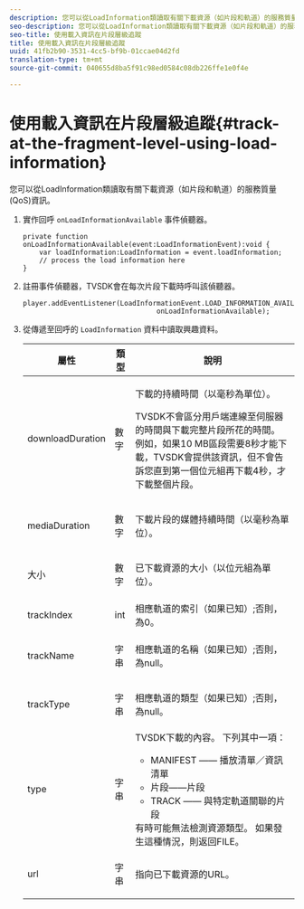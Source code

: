 ```yaml
---
description: 您可以從LoadInformation類讀取有關下載資源（如片段和軌道）的服務質量(QoS)資訊。
seo-description: 您可以從LoadInformation類讀取有關下載資源（如片段和軌道）的服務質量(QoS)資訊。
seo-title: 使用載入資訊在片段層級追蹤
title: 使用載入資訊在片段層級追蹤
uuid: 41fb2b90-3531-4cc5-bf9b-01ccae04d2fd
translation-type: tm+mt
source-git-commit: 040655d8ba5f91c98ed0584c08db226ffe1e0f4e

---
```



# 使用載入資訊在片段層級追蹤{#track-at-the-fragment-level-using-load-information}

您可以從LoadInformation類讀取有關下載資源（如片段和軌道）的服務質量(QoS)資訊。

1. 實作回呼 `onLoadInformationAvailable` 事件偵聽器。

   ```
   private function onLoadInformationAvailable(event:LoadInformationEvent):void { 
       var loadInformation:LoadInformation = event.loadInformation; 
       // process the load information here     
   }
   ```

1. 註冊事件偵聽器，TVSDK會在每次片段下載時呼叫該偵聽器。

   ```
   player.addEventListener(LoadInformationEvent.LOAD_INFORMATION_AVAILABLE,  
                                    onLoadInformationAvailable);
   ```

1. 從傳遞至回呼的 `LoadInformation` 資料中讀取興趣資料。

   <table id="table_75E61A2EB25E435DB631166A7FF64757"> 
   <thead> 
   <tr> 
      <th colname="col01" class="entry"> 屬性 </th> 
      <th colname="col1" class="entry"> 類型 </th> 
      <th colname="col2" class="entry"> 說明 </th> 
   </tr> 
   </thead>
   <tbody> 
   <tr> 
      <td colname="col01"> <span class="codeph"> downloadDuration </span> </td> 
      <td colname="col1"> <p>數字 </p> </td> 
      <td colname="col2"> <p>下載的持續時間（以毫秒為單位）。 </p> <p>TVSDK不會區分用戶端連線至伺服器的時間與下載完整片段所花的時間。 例如，如果10 MB區段需要8秒才能下載，TVSDK會提供該資訊，但不會告訴您直到第一個位元組再下載4秒，才下載整個片段。 </p> </td> 
   </tr> 
   <tr> 
      <td colname="col01"> <span class="codeph"> mediaDuration </span> </td> 
      <td colname="col1"> <p>數字 </p> </td> 
      <td colname="col2"> 下載片段的媒體持續時間（以毫秒為單位）。 </td> 
   </tr> 
   <tr> 
      <td colname="col01"> <span class="codeph"> 大小 </span> </td> 
      <td colname="col1"> <p>數字 </p> </td> 
      <td colname="col2"> 已下載資源的大小（以位元組為單位）。 </td> 
   </tr> 
   <tr> 
      <td colname="col01"> <span class="codeph"> trackIndex </span> </td> 
      <td colname="col1"> <p>int </p> </td> 
      <td colname="col2"> 相應軌道的索引（如果已知）;否則，為0。 </td> 
   </tr> 
   <tr> 
      <td colname="col01"> <span class="codeph"> trackName </span> </td> 
      <td colname="col1"> <p>字串 </p> </td> 
      <td colname="col2"> 相應軌道的名稱（如果已知）;否則，為null。 </td> 
   </tr> 
   <tr> 
      <td colname="col01"> <span class="codeph"> trackType </span> </td> 
      <td colname="col1"> <p>字串 </p> </td> 
      <td colname="col2"> 相應軌道的類型（如果已知）;否則，為null。 </td> 
   </tr> 
   <tr> 
      <td colname="col01"> <span class="codeph"> type </span> </td> 
      <td colname="col1"> <p>字串 </p> </td> 
      <td colname="col2"> TVSDK下載的內容。 下列其中一項： 
      <ul id="ul_FA02F42D109344F4866073908CA4E835"> 
      <li id="li_0E2D3EBCAB58477FB5EA526C54FACFFB">MANIFEST —— 播放清單／資訊清單 </li> 
      <li id="li_D7894C2F0CB64C909C6398288EA5683A">片段——片段 </li> 
      <li id="li_4D4FEDB7704C411B80891B5028B0C20E">TRACK —— 與特定軌道關聯的片段 </li> 
      </ul> 有時可能無法檢測資源類型。 如果發生這種情況，則返回FILE。 </td> 
   </tr> 
   <tr> 
      <td colname="col01"> <span class="codeph"> url </span> </td> 
      <td colname="col1"> <p>字串 </p> </td> 
      <td colname="col2"> 指向已下載資源的URL。 </td> 
   </tr> 
   </tbody> 
   </table>
